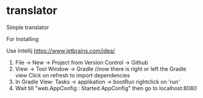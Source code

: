 # translator
Simple translator

For Installing 

Use Intellij https://www.jetbrains.com/idea/

1. File -> New -> Project from Version Control -> Github
2. View -> Tool Window -> Gradle //now there is right or left the Gradle view Click on refresh to import dependencies
3. In Gradle View: Tasks -> applikation -> bootRun rightclick on 'run'
4. Wait till "web.AppConfig : Started AppConfig" then go to localhost:8080
